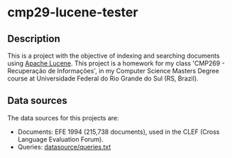 # cmp29-lucene-tester
## Description
This is a project with the objective of indexing and searching documents using [Apache Lucene](https://lucene.apache.org/). This project is a homework for my class 'CMP269 - Recuperação de Informações', in my Computer Science Masters Degree course at Universidade Federal do Rio Grande do Sul (RS, Brazil).

## Data sources
The data sources for this projects are:
- Documents: EFE 1994 (215,738 documents), used in the CLEF (Cross Language Evaluation Forum).
- Queries: [datasource/queries.txt](https://github.com/clebersa/cmp269-lucene-testing/blob/master/datasource/queries.txt)
